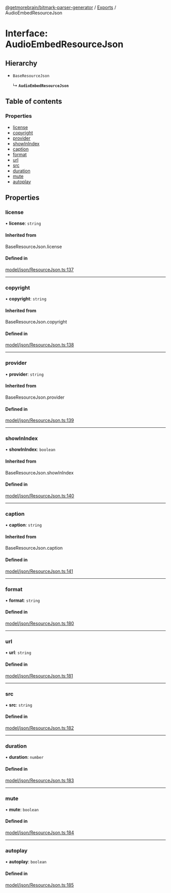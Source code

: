 [@getmorebrain/bitmark-parser-generator](../API.md) / [Exports](../modules.md) / AudioEmbedResourceJson

# Interface: AudioEmbedResourceJson

## Hierarchy

- `BaseResourceJson`

  ↳ **`AudioEmbedResourceJson`**

## Table of contents

### Properties

- [license](AudioEmbedResourceJson.md#license)
- [copyright](AudioEmbedResourceJson.md#copyright)
- [provider](AudioEmbedResourceJson.md#provider)
- [showInIndex](AudioEmbedResourceJson.md#showInIndex)
- [caption](AudioEmbedResourceJson.md#caption)
- [format](AudioEmbedResourceJson.md#format)
- [url](AudioEmbedResourceJson.md#url)
- [src](AudioEmbedResourceJson.md#src)
- [duration](AudioEmbedResourceJson.md#duration)
- [mute](AudioEmbedResourceJson.md#mute)
- [autoplay](AudioEmbedResourceJson.md#autoplay)

## Properties

### license

• **license**: `string`

#### Inherited from

BaseResourceJson.license

#### Defined in

[model/json/ResourceJson.ts:137](https://github.com/getMoreBrain/bitmark-parser-generator/blob/9ddf9e2/src/model/json/ResourceJson.ts#L137)

___

### copyright

• **copyright**: `string`

#### Inherited from

BaseResourceJson.copyright

#### Defined in

[model/json/ResourceJson.ts:138](https://github.com/getMoreBrain/bitmark-parser-generator/blob/9ddf9e2/src/model/json/ResourceJson.ts#L138)

___

### provider

• **provider**: `string`

#### Inherited from

BaseResourceJson.provider

#### Defined in

[model/json/ResourceJson.ts:139](https://github.com/getMoreBrain/bitmark-parser-generator/blob/9ddf9e2/src/model/json/ResourceJson.ts#L139)

___

### showInIndex

• **showInIndex**: `boolean`

#### Inherited from

BaseResourceJson.showInIndex

#### Defined in

[model/json/ResourceJson.ts:140](https://github.com/getMoreBrain/bitmark-parser-generator/blob/9ddf9e2/src/model/json/ResourceJson.ts#L140)

___

### caption

• **caption**: `string`

#### Inherited from

BaseResourceJson.caption

#### Defined in

[model/json/ResourceJson.ts:141](https://github.com/getMoreBrain/bitmark-parser-generator/blob/9ddf9e2/src/model/json/ResourceJson.ts#L141)

___

### format

• **format**: `string`

#### Defined in

[model/json/ResourceJson.ts:180](https://github.com/getMoreBrain/bitmark-parser-generator/blob/9ddf9e2/src/model/json/ResourceJson.ts#L180)

___

### url

• **url**: `string`

#### Defined in

[model/json/ResourceJson.ts:181](https://github.com/getMoreBrain/bitmark-parser-generator/blob/9ddf9e2/src/model/json/ResourceJson.ts#L181)

___

### src

• **src**: `string`

#### Defined in

[model/json/ResourceJson.ts:182](https://github.com/getMoreBrain/bitmark-parser-generator/blob/9ddf9e2/src/model/json/ResourceJson.ts#L182)

___

### duration

• **duration**: `number`

#### Defined in

[model/json/ResourceJson.ts:183](https://github.com/getMoreBrain/bitmark-parser-generator/blob/9ddf9e2/src/model/json/ResourceJson.ts#L183)

___

### mute

• **mute**: `boolean`

#### Defined in

[model/json/ResourceJson.ts:184](https://github.com/getMoreBrain/bitmark-parser-generator/blob/9ddf9e2/src/model/json/ResourceJson.ts#L184)

___

### autoplay

• **autoplay**: `boolean`

#### Defined in

[model/json/ResourceJson.ts:185](https://github.com/getMoreBrain/bitmark-parser-generator/blob/9ddf9e2/src/model/json/ResourceJson.ts#L185)
